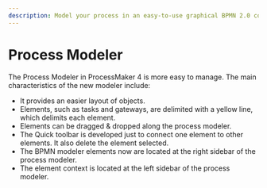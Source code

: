 ```yaml
---
description: Model your process in an easy-to-use graphical BPMN 2.0 compliant editor.
---
```


# Process Modeler

The Process Modeler in ProcessMaker 4 is more easy to manage. The main characteristics of the new modeler include:

* It provides an easier layout of objects.
* Elements, such as tasks and gateways, are delimited with a yellow line, which delimits each element.
* Elements can be dragged & dropped along the process modeler.
* The Quick toolbar is developed just to connect one element to other elements. It also delete the element selected.
* The BPMN modeler elements now are located at the right sidebar of the process modeler.
* The element context is located at the left sidebar of the process modeler.


